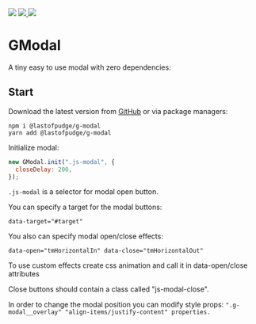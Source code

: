 <img src="https://styleci.io/repos/581013114/shield">
<a href="https://bundlephobia.com/package/@lastofpudge/g-modal@latest" target="\_parent">
<img src="https://badgen.net/github/release/lastofpudge/GModal">
</a><img src="https://badgen.net/github/license/lastofpudge/GModal">

GModal
=======

A tiny easy to use modal with zero dependencies:

## Start

Download the latest version from [GitHub](https://github.com/lastofpudge/GModal/releases/latest
) or via package managers:
```
npm i @lastofpudge/g-modal
yarn add @lastofpudge/g-modal
```

Initialize modal:

```javascript
new GModal.init(".js-modal", {
  closeDelay: 200,
});
```

`.js-modal` is a selector for modal open button.

You can specify a target for the modal buttons:

`data-target="#target"`

You also can specify modal open/close effects:

`data-open="tmHorizontalIn" data-close="tmHorizontalOut"`

To use custom effects create css animation and call it in data-open/close attributes

Close buttons should contain a class called "js-modal-close".

In order to change the modal position you can modify style props:
`".g-modal__overlay" "align-items/justify-content" properties.`
